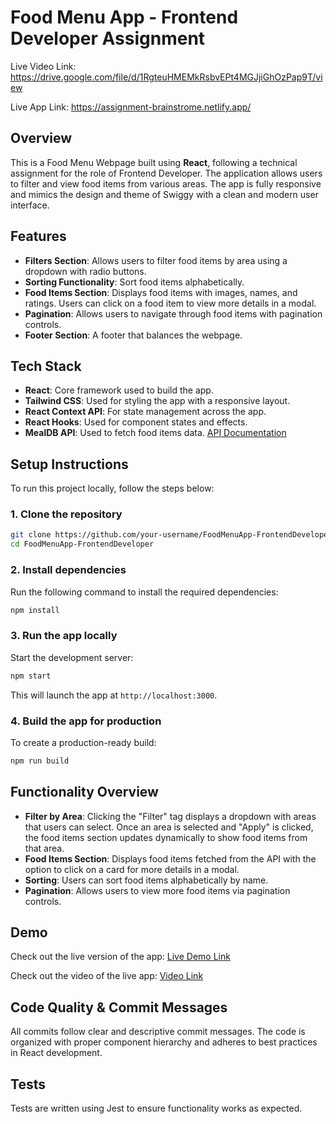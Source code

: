 # Food Menu App - Frontend Developer Assignment

Live Video Link: https://drive.google.com/file/d/1RgteuHMEMkRsbvEPt4MGJjiGhOzPap9T/view 

Live App Link: https://assignment-brainstrome.netlify.app/

## Overview

This is a Food Menu Webpage built using **React**, following a technical assignment for the role of Frontend Developer. The application allows users to filter and view food items from various areas. The app is fully responsive and mimics the design and theme of Swiggy with a clean and modern user interface.

## Features

- **Filters Section**: Allows users to filter food items by area using a dropdown with radio buttons.
- **Sorting Functionality**: Sort food items alphabetically.
- **Food Items Section**: Displays food items with images, names, and ratings. Users can click on a food item to view more details in a modal.
- **Pagination**: Allows users to navigate through food items with pagination controls.
- **Footer Section**: A footer that balances the webpage.

## Tech Stack

- **React**: Core framework used to build the app.
- **Tailwind CSS**: Used for styling the app with a responsive layout.
- **React Context API**: For state management across the app.
- **React Hooks**: Used for component states and effects.
- **MealDB API**: Used to fetch food items data. [API Documentation](https://www.themealdb.com/api.php)

## Setup Instructions

To run this project locally, follow the steps below:

### 1. Clone the repository

```bash
git clone https://github.com/your-username/FoodMenuApp-FrontendDeveloper.git
cd FoodMenuApp-FrontendDeveloper
```

### 2. Install dependencies

Run the following command to install the required dependencies:

```bash
npm install
```

### 3. Run the app locally

Start the development server:

```bash
npm start
```

This will launch the app at `http://localhost:3000`.

### 4. Build the app for production

To create a production-ready build:

```bash
npm run build
```

## Functionality Overview

- **Filter by Area**: Clicking the "Filter" tag displays a dropdown with areas that users can select. Once an area is selected and "Apply" is clicked, the food items section updates dynamically to show food items from that area.
- **Food Items Section**: Displays food items fetched from the API with the option to click on a card for more details in a modal.
- **Sorting**: Users can sort food items alphabetically by name.
- **Pagination**: Allows users to view more food items via pagination controls.

## Demo

Check out the live version of the app: [Live Demo Link](https://assignment-brainstrome.netlify.app/)

Check out the video of the live app: [Video Link](https://drive.google.com/file/d/1RgteuHMEMkRsbvEPt4MGJjiGhOzPap9T/view)

## Code Quality & Commit Messages

All commits follow clear and descriptive commit messages. The code is organized with proper component hierarchy and adheres to best practices in React development.

## Tests

Tests are written using Jest to ensure functionality works as expected.
